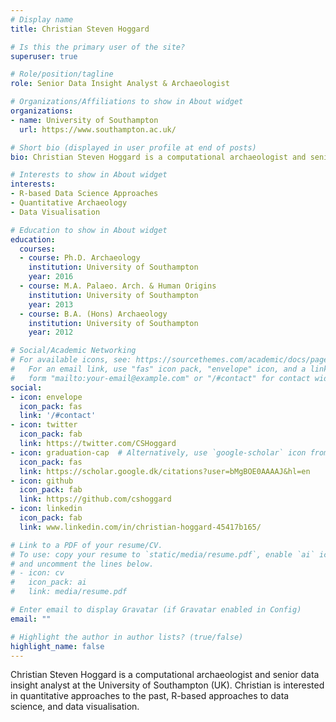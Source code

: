 ```yaml
---
# Display name
title: Christian Steven Hoggard

# Is this the primary user of the site?
superuser: true

# Role/position/tagline
role: Senior Data Insight Analyst & Archaeologist

# Organizations/Affiliations to show in About widget
organizations:
- name: University of Southampton
  url: https://www.southampton.ac.uk/

# Short bio (displayed in user profile at end of posts)
bio: Christian Steven Hoggard is a computational archaeologist and senior data insight analyst at the University of Southampton. Christian is interested in quantitative approaches to the past, R-based approaches to data science, and data visualisation.

# Interests to show in About widget
interests:
- R-based Data Science Approaches
- Quantitative Archaeology
- Data Visualisation

# Education to show in About widget
education:
  courses:
  - course: Ph.D. Archaeology
    institution: University of Southampton
    year: 2016
  - course: M.A. Palaeo. Arch. & Human Origins
    institution: University of Southampton
    year: 2013
  - course: B.A. (Hons) Archaeology
    institution: University of Southampton
    year: 2012

# Social/Academic Networking
# For available icons, see: https://sourcethemes.com/academic/docs/page-builder/#icons
#   For an email link, use "fas" icon pack, "envelope" icon, and a link in the
#   form "mailto:your-email@example.com" or "/#contact" for contact widget.
social:
- icon: envelope
  icon_pack: fas
  link: '/#contact'
- icon: twitter
  icon_pack: fab
  link: https://twitter.com/CSHoggard
- icon: graduation-cap  # Alternatively, use `google-scholar` icon from `ai` icon pack
  icon_pack: fas
  link: https://scholar.google.dk/citations?user=bMgBOE0AAAAJ&hl=en
- icon: github
  icon_pack: fab
  link: https://github.com/cshoggard
- icon: linkedin
  icon_pack: fab
  link: www.linkedin.com/in/christian-hoggard-45417b165/

# Link to a PDF of your resume/CV.
# To use: copy your resume to `static/media/resume.pdf`, enable `ai` icons in `params.toml`, 
# and uncomment the lines below.
# - icon: cv
#   icon_pack: ai
#   link: media/resume.pdf

# Enter email to display Gravatar (if Gravatar enabled in Config)
email: ""

# Highlight the author in author lists? (true/false)
highlight_name: false
---
```


Christian Steven Hoggard is a computational archaeologist and senior data insight analyst at the University of Southampton (UK). Christian is interested in quantitative approaches to the past, R-based approaches to data science, and data visualisation.

